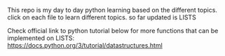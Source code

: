 This repo is my day to day python learning based on the different topics.
click on each file to learn different topics. so far updated is LISTS

Check official link to python tutorial below for more functions that can be implemented on LISTS:
https://docs.python.org/3/tutorial/datastructures.html
